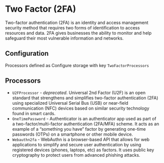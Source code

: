 Two Factor (2FA)
================

Two-factor authentication (2FA) is an identity and access management security method that requires two forms of identification to access resources and data. 2FA gives businesses the ability to monitor and help safeguard their most vulnerable information and networks.

Configuration
-------------

Processors defined as Configure storage with key `TwoFactorProcessors`


Processors
-------------

* `U2FProcessor` - *deprecated*. Universal 2nd Factor (U2F) is an open standard that strengthens and simplifies two-factor authentication (2FA) using specialized Universal Serial Bus (USB) or near-field communication (NFC) devices based on similar security technology found in smart cards.
* `OneTimePassword` - Authenticator is an authenticator app used as part of a two-factor/multi-factor authentication (2FA/MFA) scheme. It acts as an example of a “something you have” factor by generating one-time passwords (OTPs) on a smartphone or other mobile device.
* `Webauthn2fa` - WebAuthn is a browser-based API that allows for web applications to simplify and secure user authentication by using registered devices (phones, laptops, etc) as factors. It uses public key cryptography to protect users from advanced phishing attacks.
